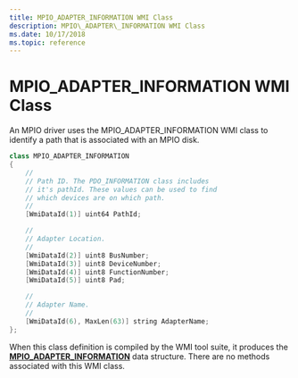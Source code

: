 ```yaml
---
title: MPIO_ADAPTER_INFORMATION WMI Class
description: MPIO\_ADAPTER\_INFORMATION WMI Class
ms.date: 10/17/2018
ms.topic: reference
---
```


# MPIO\_ADAPTER\_INFORMATION WMI Class


An MPIO driver uses the MPIO\_ADAPTER\_INFORMATION WMI class to identify a path that is associated with an MPIO disk.

```cpp
class MPIO_ADAPTER_INFORMATION
{
    //
    // Path ID. The PDO_INFORMATION class includes
    // it's pathId. These values can be used to find
    // which devices are on which path.
    //
    [WmiDataId(1)] uint64 PathId;

    //
    // Adapter Location.
    //
    [WmiDataId(2)] uint8 BusNumber;
    [WmiDataId(3)] uint8 DeviceNumber;
    [WmiDataId(4)] uint8 FunctionNumber;
    [WmiDataId(5)] uint8 Pad;

    //
    // Adapter Name.
    //
    [WmiDataId(6), MaxLen(63)] string AdapterName;
};
```

When this class definition is compiled by the WMI tool suite, it produces the [**MPIO\_ADAPTER\_INFORMATION**](/windows-hardware/drivers/ddi/mpiowmi/ns-mpiowmi-_mpio_adapter_information) data structure. There are no methods associated with this WMI class.

 

